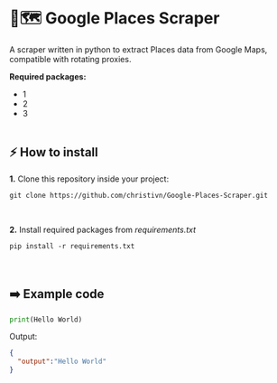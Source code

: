 # 🤖🗺️ Google Places Scraper

A scraper written in python to extract Places data from Google Maps, compatible with rotating proxies. 

**Required packages:**
- 1
- 2
- 3
<br><br>

## ⚡ How to install
**1.** Clone this repository inside your project:

``git clone https://github.com/christivn/Google-Places-Scraper.git``

<br>

**2.** Install required packages from *requirements.txt*

``pip install -r requirements.txt``
<br><br><br>

## ➡️ Example code
``` python
print(Hello World)
```

Output:
``` json
{
  "output":"Hello World"
}
```
